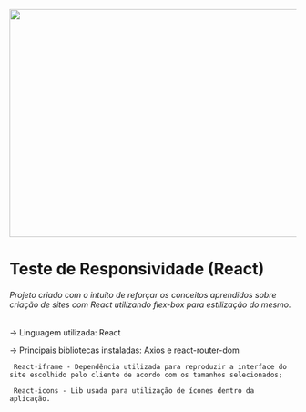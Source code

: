 <p align="center">
  <img width="600" height="400" src="https://github.com/ArtToledo/TesteResponsividade-ReactJs/blob/master/gifProject.gif">
</p>

# Teste de Responsividade (React)
###### Projeto criado com o intuito de reforçar os conceitos aprendidos sobre criação de sites com React utilizando flex-box para estilização do mesmo.
-> Linguagem utilizada: React


-> Principais bibliotecas instaladas: Axios e react-router-dom

     React-iframe - Dependência utilizada para reproduzir a interface do site escolhido pelo cliente de acordo com os tamanhos selecionados;
     
     React-icons - Lib usada para utilização de ícones dentro da aplicação.
